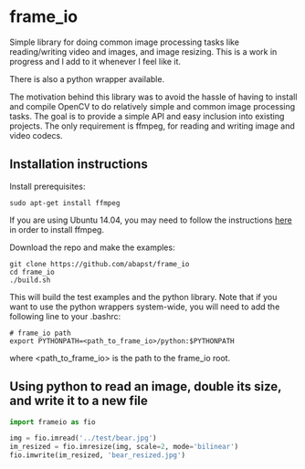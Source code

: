# frame_io

Simple library for doing common image processing tasks like reading/writing video and images, and image resizing. This is a work in progress and I add to it whenever I feel like it.

There is also a python wrapper available.

The motivation behind this library was to avoid the hassle of having to install and compile OpenCV to do relatively simple and common image processing tasks. The goal is to provide a simple API and easy inclusion into existing projects. The only requirement is ffmpeg, for reading and writing image and video codecs.

## Installation instructions

Install prerequisites:
```
sudo apt-get install ffmpeg
```

If you are using Ubuntu 14.04, you may need to follow the instructions <a href="https://www.faqforge.com/linux/how-to-install-ffmpeg-on-ubuntu-14-04/">here</a> in order to install ffmpeg.

Download the repo and make the examples:
```
git clone https://github.com/abapst/frame_io
cd frame_io
./build.sh
```

This will build the test examples and the python library. Note that if you want to use the python wrappers system-wide, you will need to add the following line to your .bashrc:

```
# frame_io path
export PYTHONPATH=<path_to_frame_io>/python:$PYTHONPATH
```
where <path_to_frame_io> is the path to the frame_io root.

## Using python to read an image, double its size, and write it to a new file

```python
import frameio as fio

img = fio.imread('../test/bear.jpg')
im_resized = fio.imresize(img, scale=2, mode='bilinear')
fio.imwrite(im_resized, 'bear_resized.jpg')
```
